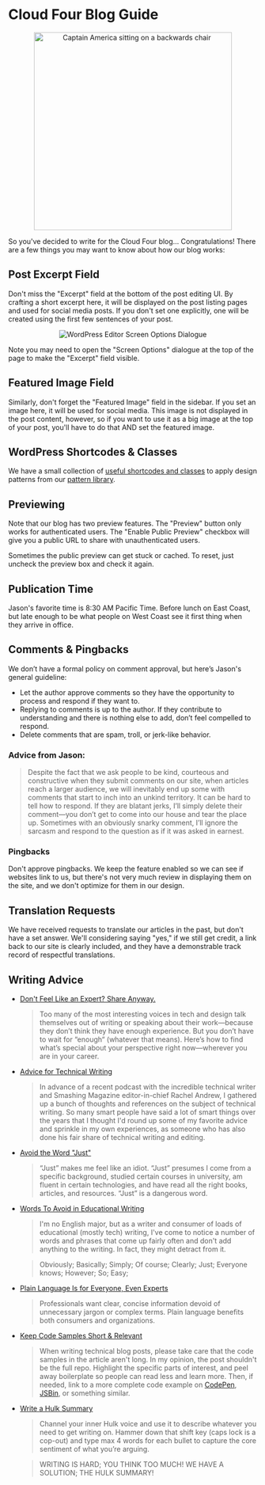 # Cloud Four Blog Guide

<p align="center"><img alt="Captain America sitting on a backwards chair" src="https://res.cloudinary.com/cloudfour/image/upload/c_scale,f_auto,q_auto,w_800/v1580506044/america_obfr70.jpg" width="400" /></p>

So you've decided to write for the Cloud Four blog… Congratulations! There are a few things you may want to know about how our blog works:

## Post Excerpt Field

Don't miss the "Excerpt" field at the bottom of the post editing UI. By crafting a short excerpt here, it will be displayed on the post listing pages and used for social media posts. If you don't set one explicitly, one will be created using the first few sentences of your post.

<p align="center"><img alt="WordPress Editor Screen Options Dialogue" src="https://res.cloudinary.com/cloudfour/image/upload/c_scale,f_auto,q_auto,w_400/v1580512879/blog-patterns/screen-options.png" /></p>

Note you may need to open the "Screen Options" dialogue at the top of the page to make the "Excerpt" field visible.

## Featured Image Field

Similarly, don't forget the "Featured Image" field in the sidebar. If you set an image here, it will be used for social media. This image is not displayed in the post content, however, so if you want to use it as a big image at the top of your post, you'll have to do that AND set the featured image.

## WordPress Shortcodes & Classes

We have a small collection of [useful shortcodes and classes](patterns.md) to apply design patterns from our [pattern library](https://cloudfour-patterns.netlify.com/patterns/utilities.html).

## Previewing

Note that our blog has two preview features. The "Preview" button only works for authenticated users. The "Enable Public Preview" checkbox will give you a public URL to share with unauthenticated users.

Sometimes the public preview can get stuck or cached. To reset, just uncheck the preview box and check it again.

## Publication Time

Jason's favorite time is 8:30 AM Pacific Time. Before lunch on East Coast, but late enough to be what people on West Coast see it first thing when they arrive in office.

## Comments & Pingbacks

We don’t have a formal policy on comment approval, but here’s Jason's general guideline:

- Let the author approve comments so they have the opportunity to process and respond if they want to.
- Replying to comments is up to the author. If they contribute to understanding and there is nothing else to add, don’t feel compelled to respond.
- Delete comments that are spam, troll, or jerk-like behavior.

### Advice from Jason:

> Despite the fact that we ask people to be kind, courteous and constructive when they submit comments on our site, when articles reach a larger audience, we will inevitably end up some with comments that start to inch into an unkind territory. It can be hard to tell how to respond. If they are blatant jerks, I’ll simply delete their comment—you don’t get to come into our house and tear the place up. Sometimes with an obviously snarky comment, I’ll ignore the sarcasm and respond to the question as if it was asked in earnest.

### Pingbacks

Don't approve pingbacks. We keep the feature enabled so we can see if websites link to us, but there's not very much review in displaying them on the site, and we don't optimize for them in our design.

## Translation Requests

We have received requests to translate our articles in the past, but don't have a set answer. We'll considering saying "yes," if we still get credit, a link back to our site is clearly included, and they have a demonstrable track record of respectful translations.

## Writing Advice

- [Don't Feel Like an Expert? Share Anyway.](https://medium.com/@sara_ann_marie/dont-feel-like-an-expert-share-anyway-661f2f8cd038)

  > Too many of the most interesting voices in tech and design talk themselves out of writing or speaking about their work—because they don’t think they have enough experience. But you don’t have to wait for “enough“ (whatever that means). Here’s how to find what’s special about your perspective right now—wherever you are in your career.

- [Advice for Technical Writing](https://css-tricks.com/advice-for-technical-writing/)

  > In advance of a recent podcast with the incredible technical writer and Smashing Magazine editor-in-chief Rachel Andrew, I gathered up a bunch of thoughts and references on the subject of technical writing. So many smart people have said a lot of smart things over the years that I thought I'd round up some of my favorite advice and sprinkle in my own experiences, as someone who has also done his fair share of technical writing and editing.

- [Avoid the Word "Just"](https://bradfrost.com/blog/post/just/)

  > “Just” makes me feel like an idiot. “Just” presumes I come from a specific background, studied certain courses in university, am fluent in certain technologies, and have read all the right books, articles, and resources. “Just” is a dangerous word.

- [Words To Avoid in Educational Writing](https://css-tricks.com/words-avoid-educational-writing/)

  > I'm no English major, but as a writer and consumer of loads of educational (mostly tech) writing, I've come to notice a number of words and phrases that come up fairly often and don't add anything to the writing. In fact, they might detract from it.

  > Obviously; Basically; Simply; Of course; Clearly; Just; Everyone knows; However; So; Easy;

- [Plain Language Is for Everyone, Even Experts](https://www.nngroup.com/articles/plain-language-experts/)

  > Professionals want clear, concise information devoid of unnecessary jargon or complex terms. Plain language benefits both consumers and organizations.

- [Keep Code Samples Short & Relevant](https://twitter.com/sarah_edo/status/1106631555693187073)

  > When writing technical blog posts, please take care that the code samples in the article aren't long. In my opinion, the post shouldn't be the full repo. Highlight the specific parts of interest, and peel away boilerplate so people can read less and learn more. Then, if needed, link to a more complete code example on [CodePen](https://codepen.io/), [JSBin](https://jsbin.com/), or something similar.

- [Write a Hulk Summary](https://chriscoyier.net/2020/01/23/the-hulk-summary/)

  > Channel your inner Hulk voice and use it to describe whatever you need to get writing on. Hammer down that shift key (caps lock is a cop-out) and type max 4 words for each bullet to capture the core sentiment of what you’re arguing.

  > WRITING IS HARD; YOU THINK TOO MUCH! WE HAVE A SOLUTION; THE HULK SUMMARY!
